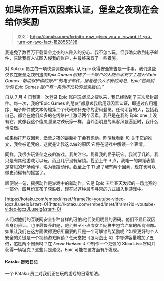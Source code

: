 # 如果你开启双因素认证，堡垒之夜现在会给你奖励

> 原文：<https://kotaku.com/fortnite-now-gives-you-a-reward-if-you-turn-on-two-fact-1828553198>

我避免了数百万下载堡垒之夜的人陷入的分心。我不怎么玩。但我确实收到电子邮件，告诉我有人试图入侵我的账户，并最终采取了一些措施。



对 Kotaku 员工的一项快速调查表明，从 Epic 获得安全警告是一件事。我们这些仅仅在堡垒之夜制造商*Epic Games 创建了一个账户的人随后收到了主题为“Epic Games -帮助保护你的账户”的电子邮件，接着是令人不安的消息，Epic“检测到你的 Epic Games 账户有一系列不成功的登录尝试。”*

自从 7 月 4 日我第一次登录 Epic 账户玩*堡垒之夜*以来，我已经收到了三次那封邮件。每一次，我的“Epic Games 的朋友”都恳求我启用双因素认证，即通过应用程序、电子邮件或文本传输第二个代码来补充你的密码登录。任何明智的人，包括我自己，都会在他们众多的在线账户上激活两个因素。我只是在我的 Epic one 上没有它，就像我这个傻瓜*堡垒之夜*玩家一样，当外面明显的黑客风暴逼近时，我什么也没做。

如果你打开双因素，堡垒之夜的最新补丁会有奖励。昨晚我看到 [和](https://twitter.com/FortniteBR/status/1032560561731657728) 关于它的推文，我会被诅咒的，这就是让我这么做的原因:它将在游戏中解锁一个表情。

同样，我很少玩堡垒之夜的游戏。我关注它。我看我的侄子玩它。我试了几轮。我只是有其他游戏可以玩，而且几乎没有解锁。截至上午 9 点，我唯一的舞蹈表情是常见的开场动作，名为舞蹈动作。截至上午 11 点？我有两个因素，现在也可以做史诗稀有的摇摆了。

顺便说一句，摇摆动作是游戏中的新动作。它是 Epic 去年春天发起的一场比赛的一部分，四月份宣布了获胜者，现在以这种最不寻常的方式加入到游戏中。

 [https://kotaku.com/embed/inset/iframe?id=youtube-video-igczJLuaelg&start=0](https://kotaku.com/embed/inset/iframe?id=youtube-video-igczJLuaelg&start=0) 

人们对他们的互联网安全各种各样的可怕:他们使用明显的密码。他们不启用双因素身份验证。也许最鲁莽的是，他们甚至不点击安全网格中包含汽车的所有图像。如果让我们在这方面做得更好所需要的只是一个可解锁的奖励呢？如果更好的个人安全的关键是一个视频游戏解锁？任天堂把《银河战士 4》中导弹容量增加了五倍，这是两个因素吗？在 *Forza Horizon 4* 中制作一个更强的 Xbox Live 密码并获得一辆坦克？这些只是建议。Epic 可能在这方面有所发现。



#### Kotaku 游戏日记

一个 Kotaku 员工对我们正在玩的游戏的日常想法。

